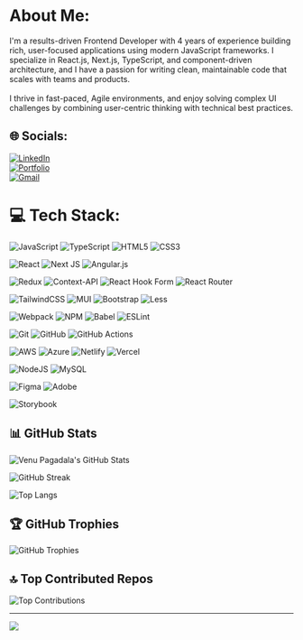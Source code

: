 # About Me:
I'm a results-driven Frontend Developer with 4 years of experience building rich, user-focused applications using modern JavaScript frameworks. I specialize in React.js, Next.js, TypeScript, and component-driven architecture, and I have a passion for writing clean, maintainable code that scales with teams and products.<br><br>I thrive in fast-paced, Agile environments, and enjoy solving complex UI challenges by combining user-centric thinking with technical best practices.


## 🌐 Socials:
[![LinkedIn](https://img.shields.io/badge/LinkedIn-%230077B5.svg?style=for-the-badge&logo=linkedin&logoColor=white)](https://www.linkedin.com/in/venu-pagadala-77ab3a251/)  
[![Portfolio](https://img.shields.io/badge/Portfolio-%23000000.svg?style=for-the-badge&logo=firefoxbrowser&logoColor=white)](https://venupagadala.github.io/Portfolio/)  
[![Gmail](https://img.shields.io/badge/Gmail-D14836?style=for-the-badge&logo=gmail&logoColor=white)](mailto:venupagadala13@gmail.com)


# 💻 Tech Stack:

<!-- Core Web Languages -->
![JavaScript](https://img.shields.io/badge/javascript-%23323330.svg?style=for-the-badge&logo=javascript&logoColor=%23F7DF1E) 
![TypeScript](https://img.shields.io/badge/typescript-%23007ACC.svg?style=for-the-badge&logo=typescript&logoColor=white) 
![HTML5](https://img.shields.io/badge/html5-%23E34F26.svg?style=for-the-badge&logo=html5&logoColor=white) 
![CSS3](https://img.shields.io/badge/css3-%231572B6.svg?style=for-the-badge&logo=css3&logoColor=white) 

<!-- Frontend Frameworks & Libraries -->
![React](https://img.shields.io/badge/react-%2320232a.svg?style=for-the-badge&logo=react&logoColor=%2361DAFB) 
![Next JS](https://img.shields.io/badge/Next-black?style=for-the-badge&logo=next.js&logoColor=white) 
![Angular.js](https://img.shields.io/badge/angular.js-%23E23237.svg?style=for-the-badge&logo=angularjs&logoColor=white) 

<!-- State Management & Forms -->
![Redux](https://img.shields.io/badge/redux-%23593d88.svg?style=for-the-badge&logo=redux&logoColor=white) 
![Context-API](https://img.shields.io/badge/Context--Api-000000?style=for-the-badge&logo=react) 
![React Hook Form](https://img.shields.io/badge/React%20Hook%20Form-%23EC5990.svg?style=for-the-badge&logo=reacthookform&logoColor=white) 
![React Router](https://img.shields.io/badge/React_Router-CA4245?style=for-the-badge&logo=react-router&logoColor=white) 

<!-- Styling & UI Frameworks -->
![TailwindCSS](https://img.shields.io/badge/tailwindcss-%2338B2AC.svg?style=for-the-badge&logo=tailwind-css&logoColor=white) 
![MUI](https://img.shields.io/badge/MUI-%230081CB.svg?style=for-the-badge&logo=mui&logoColor=white) 
![Bootstrap](https://img.shields.io/badge/bootstrap-%238511FA.svg?style=for-the-badge&logo=bootstrap&logoColor=white) 
![Less](https://img.shields.io/badge/less-2B4C80?style=for-the-badge&logo=less&logoColor=white) 

<!-- Build Tools & Package Managers -->
![Webpack](https://img.shields.io/badge/webpack-%238DD6F9.svg?style=for-the-badge&logo=webpack&logoColor=black) 
![NPM](https://img.shields.io/badge/NPM-%23CB3837.svg?style=for-the-badge&logo=npm&logoColor=white) 
![Babel](https://img.shields.io/badge/Babel-F9DC3e?style=for-the-badge&logo=babel&logoColor=black) 
![ESLint](https://img.shields.io/badge/ESLint-4B3263?style=for-the-badge&logo=eslint&logoColor=white) 

<!-- Version Control & CI/CD -->
![Git](https://img.shields.io/badge/git-%23F05033.svg?style=for-the-badge&logo=git&logoColor=white) 
![GitHub](https://img.shields.io/badge/github-%23121011.svg?style=for-the-badge&logo=github&logoColor=white) 
![GitHub Actions](https://img.shields.io/badge/github%20actions-%232671E5.svg?style=for-the-badge&logo=githubactions&logoColor=white) 

<!-- Cloud & Hosting -->
![AWS](https://img.shields.io/badge/AWS-%23FF9900.svg?style=for-the-badge&logo=amazon-aws&logoColor=white) 
![Azure](https://img.shields.io/badge/azure-%230072C6.svg?style=for-the-badge&logo=microsoftazure&logoColor=white) 
![Netlify](https://img.shields.io/badge/netlify-%23000000.svg?style=for-the-badge&logo=netlify&logoColor=#00C7B7) 
![Vercel](https://img.shields.io/badge/vercel-%23000000.svg?style=for-the-badge&logo=vercel&logoColor=white) 

<!-- Backend & Database -->
![NodeJS](https://img.shields.io/badge/node.js-6DA55F?style=for-the-badge&logo=node.js&logoColor=white) 
![MySQL](https://img.shields.io/badge/mysql-4479A1.svg?style=for-the-badge&logo=mysql&logoColor=white) 

<!-- Design & Prototyping -->
![Figma](https://img.shields.io/badge/figma-%23F24E1E.svg?style=for-the-badge&logo=figma&logoColor=white) 
![Adobe](https://img.shields.io/badge/adobe-%23FF0000.svg?style=for-the-badge&logo=adobe&logoColor=white) 

<!-- Testing & Documentation -->
![Storybook](https://img.shields.io/badge/-Storybook-FF4785?style=for-the-badge&logo=storybook&logoColor=white) 

## 📊 GitHub Stats

![Venu Pagadala's GitHub Stats](https://github-readme-stats.vercel.app/api?username=venupagadala&theme=transparent&hide_border=false&include_all_commits=true&count_private=false&show_icons=true&hide=issues&cache_seconds=1800)

![GitHub Streak](https://nirzak-streak-stats.vercel.app/?user=venupagadala&theme=transparent&hide_border=false&date_format=M%20j%5B%2C%20Y%5D)

![Top Langs](https://github-readme-stats.vercel.app/api/top-langs/?username=venupagadala&theme=transparent&hide_border=false&layout=compact&langs_count=8&exclude_repo=repo1,repo2)

## 🏆 GitHub Trophies

![GitHub Trophies](https://github-profile-trophy.vercel.app/?username=venupagadala&theme=transparent&no-frame=true&no-bg=false&margin-w=4)

## 🔝 Top Contributed Repos

![Top Contributions](https://github-contributor-stats.vercel.app/api?username=venupagadala&limit=5&theme=dark&combine_all_yearly_contributions=true)

---

[![](https://visitcount.itsvg.in/api?id=venupagadala&icon=0&color=0)](https://visitcount.itsvg.in)

<!-- Proudly created with GPRM ( https://gprm.itsvg.in ) -->

